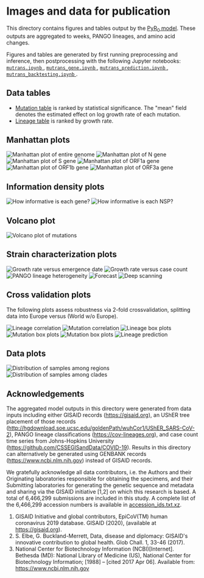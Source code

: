 # Images and data for publication

This directory contains figures and tables output by the [PyR<sub>0</sub>
model](https://www.medrxiv.org/content/10.1101/2021.09.07.21263228v1). These
outputs are aggregated to weeks, PANGO lineages, and amino acid changes.

Figures and tables are generated by first running preprocessing and inference,
then postprocessing with the following Jupyter notebooks:
[ `mutrans.ipynb` ](../mutrans.ipynb),
[ `mutrans_gene.ipynb` ](../mutrans_gene.ipynb),
[ `mutrans_prediction.ipynb` ](../mutrans_prediction.ipynb),
[ `mutrans_backtesting.ipynb` ](../mutrans_backtesting.ipynb).

## Data tables

- [Mutation table](mutations.tsv) is ranked by statistical significance.
  The "mean" field denotes the estimated effect on log growth rate of each mutation.
- [Lineage table](strains.tsv) is ranked by growth rate.

## Manhattan plots

![Manhattan plot of entire genome](manhattan.png)
![Manhattan plot of N gene](manhattan_N.png)
![Manhattan plot of S gene](manhattan_S.png)
![Manhattan plot of ORF1a gene](manhattan_ORF1a.png)
![Manhattan plot of ORF1b gene](manhattan_ORF1b.png)
![Manhattan plot of ORF3a gene](manhattan_ORF3a.png)

## Information density plots

![How informative is each gene?](vary_gene_likelihood.png)
![How informative is each NSP?](vary_nsp_likelihood.png)

## Volcano plot

![Volcano plot of mutations](volcano.png)

## Strain characterization plots

![Growth rate versus emergence date](strain_emergence.png)
![Growth rate versus case count](strain_prevalence.png)
![PANGO lineage heterogeneity](lineage_heterogeneity.png)
![Forecast](forecast.png)
![Deep scanning](deep_scanning.png)

## Cross validation plots

The following plots assess robustness via 2-fold crossvalidation, splitting data into Europe versus (World w/o Europe).

![Lineage correlation](lineage_agreement.png)
![Mutation correlation](mutation_agreement.png)
![Lineage box plots](strain_europe_boxplot.png)
![Mutation box plots](mutation_europe_boxplot_rankby_s.png)
![Mutation box plots](mutation_europe_boxplot_rankby_t.png)
![Lineage prediction](lineage_prediction.png)

## Data plots

![Distribution of samples among regions](region_distribution.png)
![Distribution of samples among clades](clade_distribution.png)

## Acknowledgements

The aggregated model outputs in this directory were generated from data inputs
including either GISAID records (https://gisaid.org), an UShER tree placement
of those records
(http://hgdownload.soe.ucsc.edu/goldenPath/wuhCor1/UShER_SARS-CoV-2), PANGO
lineage classifications (https://cov-lineages.org), and case count time series
from Johns-Hopkins University (https://github.com/CSSEGISandData/COVID-19).
Results in this directory can alternatively be generated using GENBANK records
(https://www.ncbi.nlm.nih.gov) instead of GISAID records.

We gratefully acknowledge all data contributors, i.e. the Authors and their Originating laboratories responsible for obtaining the specimens, and their Submitting laboratories for generating the genetic sequence and metadata and sharing via the GISAID initiative [1,2] on which this research is based. A total of 6,466,299 submissions are included in this study. A complete list of the 6,466,299 accession numbers is available in [accession_ids.txt.xz](accession_ids.txt.xz).

1.  GISAID Initiative and global contributors,
    EpiCoV(TM) human coronavirus 2019 database.
    GISAID (2020), (available at https://gisaid.org).
2.  S. Elbe, G. Buckland-Merrett,
    Data, disease and diplomacy: GISAID's innovative contribution to global health.
    Glob Chall. 1, 33-46 (2017).
3.  National Center for Biotechnology Information (NCBI)[Internet].
    Bethesda (MD): National Library of Medicine (US),
    National Center for Biotechnology Information;
    [1988] – [cited 2017 Apr 06].
    Available from: https://www.ncbi.nlm.nih.gov
